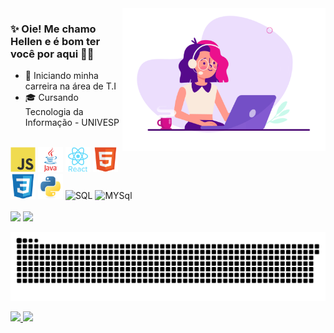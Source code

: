 <img src = "github-1.gif" width = "325px" align = "right">

### ✨ Oie! Me chamo Hellen e é bom ter você por aqui 🌼👋

 - 🚀 Iniciando minha carreira na área de T.I
 - 🎓 Cursando Tecnologia da Informação - UNIVESP

<div style="display: inline_block"><br>
  
  <img src="https://github.com/devicons/devicon/blob/master/icons/javascript/javascript-original.svg" title="JavaScript" alt="JavaScript" width="40" height="40"/>
  <img src="https://github.com/devicons/devicon/blob/master/icons/java/java-original-wordmark.svg" title="Java" alt="Java" width="40" height="40"/>
  <img src="https://github.com/devicons/devicon/blob/master/icons/react/react-original-wordmark.svg" title="React" alt="React" width="40" height="40"/>
  <img src="https://raw.githubusercontent.com/devicons/devicon/master/icons/html5/html5-original.svg" title="React" alt="React" width="40" height="40"/>
  <img src="https://raw.githubusercontent.com/devicons/devicon/master/icons/css3/css3-original.svg" title="React" alt="React" width="40" height="40"/>
  <img src="https://raw.githubusercontent.com/devicons/devicon/master/icons/python/python-original.svg" title="React" alt="React" width="40" height="40"/>
  <img src = "icons8-logo-mysql-48" alt="SQL" width="40" height="40"/>
  <img src = "icons8-microsoft-sql-server-48" alt="MYSql" width="40" height="40"/>
   <br></br>
</div>
  
  <div> 
  <a href = "mailto:felipegabresende@gmail.com"><img src="https://img.shields.io/badge/Gmail-D14836?style=for-the-badge&logo=gmail&logoColor=white" target="_blank"></a>
  <a href="https://www.linkedin.com/in/felipe-gabriell/-45875016a" target="_blank"><img src="https://img.shields.io/badge/-LinkedIn-%230077B5?style=for-the-badge&logo=linkedin&logoColor=white" target="_blank"></a> 
 
  ![Snake animation](https://github.com/Fe-grr/Fe-grr/blob/output/github-contribution-grid-snake.svg)
 
</div>

<div>
  <a href="https://github.com/macedohc">
    <img height="170em"
      src="https://github-readme-stats.vercel.app/api?username=macedohc&show_icons=true&theme=omni&include_all_commits=true&count_private=true"/>
    <img height="170em"
      src="https://github-readme-stats.vercel.app/api/top-langs/?username=macedohc&layout=compact&langs_count=7&theme=omni"/>
</div>

